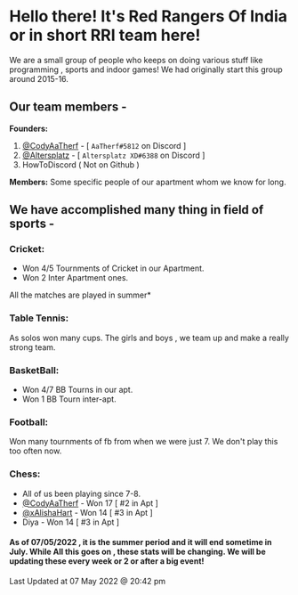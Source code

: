 # Hello there! It's Red Rangers Of India or in short RRI team here!

We are a small group of people who keeps on doing various stuff like programming , sports and indoor games!
We had originally start this group around 2015-16.

## Our team members -

**Founders:**
1. [@CodyAaTherf](https://github.com/CodyAaTherf) - [ `AaTherf#5812` on Discord ]
2. [@Altersplatz](https://github.com/Altersplatz) - [ `Altersplatz XD#6388` on Discord ]
3. HowToDiscord ( Not on Github )

**Members:**
Some specific people of our apartment whom we know for long.

## We have accomplished many thing in field of sports -

### **Cricket:**
- Won 4/5 Tournments of Cricket in our Apartment.
- Won 2 Inter Apartment ones.

All the matches are played in summer*

### **Table Tennis:**

As solos won many cups. The girls and boys , we team up and make a really strong team.

### **BasketBall:**

- Won 4/7 BB Tourns in our apt.
- Won 1 BB Tourn inter-apt.

### **Football:**

Won many tournments of fb from when we were just 7.
We don't play this too often now.

### **Chess:**

- All of us been playing since 7-8.
- [@CodyAaTherf](https://github.com/CodyAaTherf) - Won 17 [ #2 in Apt ]
- [@xAlishaHart](https://github.com/xAlishaHart) - Won 14 [ #3 in Apt ]
- Diya - Won 14 [ #3 in Apt ]

#### As of 07/05/2022 , it is the summer period and it will end sometime in July. While All this goes on , these stats will be changing. We will be updating these every week or 2 or after a big event!

Last Updated at 07 May 2022 @ 20:42 pm
